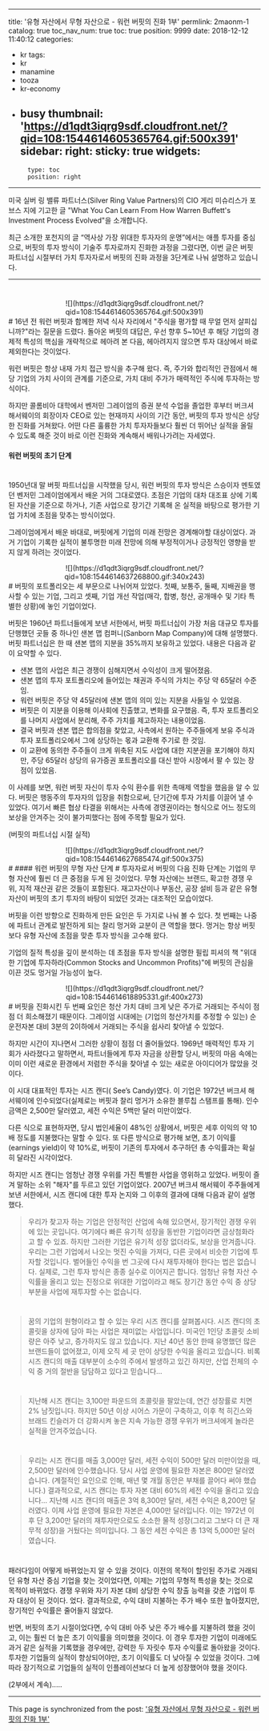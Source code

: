 
---
title: '유형 자산에서 무형 자산으로 - 워런 버핏의 진화 1부'
permlink: 2maonm-1
catalog: true
toc_nav_num: true
toc: true
position: 9999
date: 2018-12-12 11:40:12
categories:
- kr
tags:
- kr
- manamine
- tooza
- kr-economy
- busy
thumbnail: 'https://d1qdt3iqrg9sdf.cloudfront.net/?qid=108:1544614605365764.gif:500x391'
sidebar:
    right:
        sticky: true
widgets:
    -
        type: toc
        position: right
---


미국 실버 링 밸류 파트너스(Silver Ring Value Partners)의 CIO  게리 미슈리스가 포브스 지에 기고한 글 "What You Can Learn From How Warren Buffett's Investment Process Evolved"을 소개합니다. 

최근 소개한 포천지의 글 “역사상 가장 위대한 투자자의 운명”에서는 애플 투자를 중심으로, 버핏의 투자 방식이 기술주 투자로까지 진화한 과정을 그렸다면, 이번 글은 버핏 파트너십 시절부터 가치 투자자로서 버핏의 진화 과정을 3단계로 나눠 설명하고 있습니다. 


----
#
<center>
![](https://d1qdt3iqrg9sdf.cloudfront.net/?qid=108:1544614605365764.gif:500x391)
</center>
#
16년 전 워런 버핏과 함께한 저녁 식사 자리에서 "주식을 평가할 때 무얼 먼저 살피십니까?"라는 질문을 드렸다. 돌아온 버핏의 대답은, 우선 향후 5~10년 후 해당 기업의 경제적 특성의 핵심을 개략적으로 헤아려 본 다음, 헤아려지지 않으면 투자 대상에서 바로 제외한다는 것이었다.

워런 버핏은 항상 내재 가치 접근 방식을 추구해 왔다. 즉, 주가와 합리적인 관점에서 해당 기업의 가치 사이의 관계를 기준으로, 가치 대비 주가가 매력적인 주식에 투자하는 방식이다.
  
하지만 콜롬비아 대학에서 벤저민 그레이엄의 증권 분석 수업을 졸업한 후부터 버크셔 해서웨이의 회장이자 CEO로 있는 현재까지 사이의 기간 동안, 버핏의 투자 방식은 상당한 진화를 거쳐왔다. 어떤 다른 훌륭한 가치 투자자들보다 훨씬 더 뛰어난 실적을 올릴 수 있도록 해준 것이 바로 이런 진화와 계속해서 배워나가려는 자세였다.

#### 워런 버핏의 초기 단계
#
1950년대 말 버핏 파트너십을 시작했을 당시, 워런 버핏의 투자 방식은 스승이자 멘토였던 벤저민 그레이엄에게서 배운 거의 그대로였다. 초점은 기업의 대차 대조표 상에 기록된 자산을 기준으로 하거나, 기존 사업으로 장기간 기록해 온 실적을 바탕으로 평가한 기업 가치에 초점을 맞추는 방식이었다.
  
그레이엄에게서 배운 바대로, 버핏에게 기업의 미래 전망은 경계해야할 대상이었다. 과거 기업이 기록한 실적이 불투명한 미래 전망에 의해  부정적이거나 긍정적인 영향을 받지 않게 하려는 것이었다.

<center>
![](https://d1qdt3iqrg9sdf.cloudfront.net/?qid=108:1544614637268800.gif:340x243)
</center>
#
버핏의 포트폴리오는 세 부문으로 나뉘어져 있었다. 첫째, 보통주, 둘째, 지배권을 행사할 수 있는 기업, 그리고 셋째, 기업 개선 작업(매각, 합병, 청산, 공개매수 및 기타 특별한 상황)에 놓인 기업이었다. 

버핏은 1960년 파트너들에게 보낸 서한에서, 버핏 파트너십이 가장 처음 대규모 투자를 단행했던 곳들 중 하나인 샌본 맵 컴퍼니(Sanborn Map Company)에 대해 설명했다. 버핏 파트너십은 한 때 샌본 맵의 지분을 35%까지 보유하고 있었다. 내용은 다음과 같이 요약할 수 있다. 

- 샌본 맵의 사업은 최근 경쟁이 심해지면서 수익성이 크게 떨어졌음.
- 샌본 맵의 투자 포트폴리오에 들어있는 채권과 주식의 가치는 주당 약 65달러 수준임.
- 워런 버핏은 주당 약 45달러에 샌본 맵의 의미 있는 지분을 사들일 수 있었음.
- 버핏은 이 지분을 이용해 이사회에 진출했고, 변화를 요구했음. 즉, 투자 포트폴리오를 나머지 사업에서 분리해, 주주 가치를 제고하자는 내용이었음.
- 결국 버핏과 샌본 맵은 합의점을 찾았고, 사측에서 원하는 주주들에게 보유 주식과 투자 포트폴리오에서 그에 상당하는 몫과 교환해 주기로 한 것임.
- 이 교환에 동의한 주주들이 크게 위축된 지도 사업에 대한 지분권을 포기해야 하지만, 주당 65달러 상당의 유가증권 포트폴리오를 대신 받아 시장에서 팔 수 있는 장점이 있었음.

이 사례를 보면, 워런 버핏 자신이 투자 수익 환수를 위한 촉매제 역할을 했음을 알 수 있다. 버핏은 행동주의 투자자의 입장을 취함으로써, 단기간에 투자 가치를 이끌어 낼 수 있었다. 여기서 빠른 협상 타결을 위해서는 사측에 경영권이라는 형식으로 어느 정도의 보상을 안겨주는 것이 불가피했다는 점에 주목할 필요가 있다.

(버핏의 파트너십 시절 실적)
<center>
![](https://d1qdt3iqrg9sdf.cloudfront.net/?qid=108:1544614627685474.gif:500x375)
</center>
#
#### 워런 버핏의 무형 자산 단계
#
투자자로서 버핏의 다음 진화 단계는 기업의 무형 자산에 훨씬 더 큰 중점을 두게 된  것이었다. 무형 자산에는 브랜드, 확고한 경쟁 우위, 지적 재산권 같은 것들이 포함된다. 재고자산이나 부동산, 공장 설비 등과 같은 유형 자산이 버핏의 초기 투자의 바탕이 되었던 것과는 대조적인 모습이었다.

버핏을 이런 방향으로 진화하게 만든 요인은 두 가지로 나눠 볼 수 있다. 첫 번째는 나중에 파트너 관계로 발전하게 되는 찰리 멍거와 교분이 큰 역할을 했다. 멍거는 항상 버핏보다 유형 자산에 초점을 맞춘 투자 방식을 고수해 왔다. 

기업의 질적 특성을 깊이 분석하는 데 초점을 투자 방식을 설명한 필립 피셔의 책 "위대한 기업에 투자하라(Common Stocks and Uncommon Profits)"에 버핏의 관심을 이끈 것도 멍거일 가능성이 높다. 

<center>
![](https://d1qdt3iqrg9sdf.cloudfront.net/?qid=108:1544614618895331.gif:400x273)
</center>
#
버핏을 진화시킨 두 번째 요인은 청산 가치 대비 크게 낮은 주가로 거래되는 주식이 점점 더 희소해졌기 때문이다. 그레이엄 시대에는 (기업의 청산가치를 추정할 수 있는) 순 운전자본 대비 3분의 2이하에서 거래되는 주식을 쉽사리 찾아낼 수 있었다.

하지만 시간이 지나면서 그러한 상황이 점점 더 줄어들었다. 1969년 매력적인 투자 기회가 사라졌다고 말하면서, 파트너들에게 투자 자금을 상환할 당시, 버핏의 마음 속에는 이미 이런 새로운 환경에서 저렴한 주식을 찾아낼 수 있는 새로운 아이디어가 많았을 것이다.

이 시대 대표적인 투자는 시즈 캔디( See’s Candy)였다. 이 기업은 1972년 버크셔 해서웨이에 인수되었다(실제로는 버핏과 찰리 멍거가 소유한 블루칩 스탬프를 통해). 인수 금액은 2,500만 달러였고, 세전 수익은 5백만 달러 미만이었다. 

다른 식으로 표현하자면, 당시 법인세율이 48%인 상황에서, 버핏은 세후 이익의 약 10배 정도를 지불했다는 말할 수 있다. 또 다른 방식으로 평가해 보면, 초기 이익률(earnings yield)이 약 10%로, 버핏이 기존의 투자에서 추구하던 총 수익률과는 확실히 달라진 시각이었다.

하지만 시즈 캔디는 엄청난 경쟁 우위를 가진 특별한 사업을 영위하고 있었다. 버핏이 즐겨 말하는 소위 "해자"를 두르고 있던 기업이었다. 2007년 버크셔 해서웨이 주주들에게 보낸 서한에서, 시즈 캔디에 대한 투자 논지와 그 이후의 결과에 대해 다음과 같이 설명했다.

>우리가 찾고자 하는 기업은 안정적인 산업에 속해 있으면서, 장기적인 경쟁 우위에 있는 곳입니다.  여기에다 빠른 유기적 성장을 동반한 기업이라면 금상첨화라고 할 수 있죠. 하지만 그러한 기업은 유기적 성장 없더라도, 보상을 안겨줍니다. 우리는 그런 기업에서 나오는 멋진 수익을 가져다, 다른 곳에서 비슷한 기업에 투자할 것입니다. 벌어들인 수익을 번 그곳에 다시 재투자해야 한다는 법은 없습니다. 실제로, 그런 투자 방식은 종종 실수로 이어지곤 합니다. 엄청난 유형 자산 수익률을 올리고 있는 진정으로 위대한 기업이라고 해도  장기간 동안 수익 중 상당 부분을 사업에 재투자할 수는 없습니다. 
#
>꿈의 기업의 원형이라고 할 수 있는 우리 시즈 캔디를 살펴봅시다. 시즈 캔디의 초콜릿을 상자에 담아 파는 사업은 재미없는 사업입니다.  미국인 1인당 초콜릿 소비량은 아주 낮고, 증가하지도 않고 있습니다. 지난 40년 동안 한때 유명했던 많은 브랜드들이 없어졌고, 이제 오직 세 곳 만이 상당한 수익을 올리고 있습니다. 비록 시즈 캔디의 매출 대부분이 소수의 주에서 발생하고 있긴 하지만, 산업 전체의 수익 중 거의 절반을 담담하고 있다고 믿습니다...
#
>지난해 시즈 캔디는 3,100만 파운드의 초콜릿을 팔았는데, 연간 성장률로 치면 2% 남짓입니다. 하지만 50년 이상 시어스 가문이 구축하고, 이후 척 히긴스와 브래드 킨슬러가 더 강화시켜 놓은 지속 가능한 경쟁 우위가 버크셔에게 놀라은 실적을 안겨주었습니다.
#
>우리는 시즈 캔디를 매출 3,000만 달러, 세전 수익이 500만 달러 미만이었을 때, 2,500만 달러에 인수했습니다. 당시 사업 운영에 필요한 자본은 800만 달러였습니다. (계절적인 요인으로 인해, 매년 몇 개월 동안은 부채를 끌어다 써야 했습니다.)  결과적으로, 시즈 캔디는 투자 자본 대비 60%의 세전 수익을 올리고 있습니다... 지난해 시즈 캔디의 매출은 3억 8,300만 달러, 세전 수익은 8,200만 달러였다. 이제 사업 운영에 필요한 자본은 4,000만 달러입니다. 이는 1972년 이후 단 3,200만 달러의 재투자만으로도 소소한 물적 성장(그리고 그보다 더 큰  재무적 성장)을 거뒀다는 의미입니다. 그 동안 세전 수익은 총 13억 5,000만 달러였습니다.
#
패러다임이 어떻게 바뀌었는지 알 수 있을 것이다. 이전의 목적이 할인된 주가로 거래되던 유형 자산 중심 기업을 찾는 것이었다면, 이제는 기업의 무형적 특성을 찾는 것으로 목적이 바뀌었다. 경쟁 우위와 자기 자본 대비 상당한 수익 창출 능력을 갖춘 기업이 투자 대상이 된 것이다. 었다. 결과적으로, 수익 대비 지불하는 주가 배수 또한 높아졌지만, 장기적인 수익률은 줄어들지 않았다. 

반면, 버핏의 초기 시절이었다면, 수익 대비 아주 낮은 주가 배수를 지불하려 했을 것이고, 이는 훨씬 더 높은 초기 이익률을 의미했을 것이다. 이 경우 투자한 기업이 미래에도 과거 같은 실적을 기록했을 경우에만, 강력한 두 자릿수 투자 수익률로 돌아왔을 것이다. 투자한 기업들의 실적이 향상되어야만, 초기 이익률도 더 낮아질 수 있었을 것이다. 그에 따라 장기적으로 기업들의 실적이 인플레이션보다 더 높게 성장했어야 했을 것이다. 

(2부에서 계속).....

- - -

This page is synchronized from the post: ['유형 자산에서 무형 자산으로 - 워런 버핏의 진화 1부'](https://steemit.com/@pius.pius/2maonm-1)
